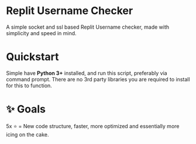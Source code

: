 # Replit Username Checker
A simple socket and ssl based Replit Username checker, made with simplicity and speed in mind.
# Quickstart
Simple have **Python 3+** installed, and run this script, preferably via command prompt. There are no 3rd party libraries you are required to install for this to function.
# ✨ Goals
5x ⭐ = New code structure, faster, more optimized and essentially more icing on the cake.
